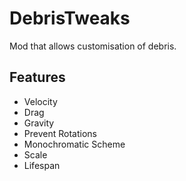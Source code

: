 # DebrisTweaks
Mod that allows customisation of debris.

## Features
- Velocity
- Drag
- Gravity
- Prevent Rotations
- Monochromatic Scheme
- Scale
- Lifespan
